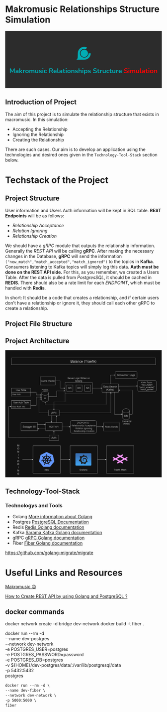 # Makromusic Relationships Structure Simulation

![Makromusic Relationships Structure Simulation](/img/makromusic_simulation.png)


## Introduction of Project 
The aim of this project is to simulate the relationship structure that exists in macromusic. In this simulation: 

- Accepting the Relationship
- Ignoring the Relationship
- Creating the Relationship

There are such cases. Our aim is to develop an application using the technologies and desired ones given in the ```Technology-Tool-Stack``` section below.

# Techstack of the Project

## Project Structure
User information and Users Auth information will be kept in SQL table. **REST Endpoints** will be as follows: 

- *Relationship Acceptance*
- *Relation Ignoring*
- *Relationship Creation*

We should have a *gRPC* module that outputs the relationship information. Generally the *REST API* will be calling **gRPC**. After making the necessary changes in the Database, **gRPC** will send the information ```("new_match","match_accepted","match_ignored")``` to the topics in **Kafka**. Consumers listening to Kafka topics will simply log this data.
**Auth must be done on the REST API side.** For this, as you remember, we created a Users Table. After the data is pulled from *PostgresSQL*, it should be cached in **REDIS**. There should also be a rate limit for each *ENDPOINT*, which must be handled with **Redis**.

In short: It should be a code that creates a relationship, and if certain users don't have a relationship or ignore it, they should call each other gRPC to create a relationship.
## Project File Structure

## Project Architecture

![Project Architecture](/img/simulation_arch.png)

## Technology-Tool-Stack

### Technologys and Tools

- Golang [More information about Golang](https://go.dev/)
- Postgres [PostgreSQL Documentation](https://www.postgresql.org/docs/)
- Redis [Redis Golang documentation](https://redis.io/docs/clients/go/)
- Kafka [Sarama Kafka Golang documentation](https://github.com/Shopify/sarama)
- gRPC [gRPC Golang documentation](https://grpc.io/docs/languages/go/quickstart/)
- Fiber [Fiber Golang documentation](https://docs.gofiber.io/)


https://github.com/golang-migrate/migrate

# Useful Links and Resources

[Makromusic 😊](https://makromusic.com/)

[How to Create REST API by using Golang and PostgreSQL ?](https://dev.to/koddr/build-a-restful-api-on-go-fiber-postgresql-jwt-and-swagger-docs-in-isolated-docker-containers-475j)

## docker commands
 docker network create -d bridge dev-network
 docker build -t fiber .


 docker run --rm -d \
    --name dev-postgres \
    --network dev-network \
    -e POSTGRES_USER=postgres \
    -e POSTGRES_PASSWORD=password \
    -e POSTGRES_DB=postgres \
    -v ${HOME}/dev-postgres/data/:/var/lib/postgresql/data \
    -p 5432:5432 \
    postgres


    docker run --rm -d \
    --name dev-fiber \
    --network dev-network \
    -p 5000:5000 \
    fiber